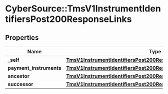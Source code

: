 # CyberSource::TmsV1InstrumentIdentifiersPost200ResponseLinks

## Properties
Name | Type | Description | Notes
------------ | ------------- | ------------- | -------------
**_self** | [**TmsV1InstrumentIdentifiersPost200ResponseLinksSelf**](TmsV1InstrumentIdentifiersPost200ResponseLinksSelf.md) |  | [optional] 
**payment_instruments** | [**TmsV1InstrumentIdentifiersPost200ResponseLinksPaymentInstruments**](TmsV1InstrumentIdentifiersPost200ResponseLinksPaymentInstruments.md) |  | [optional] 
**ancestor** | [**TmsV1InstrumentIdentifiersPost200ResponseLinksSelf**](TmsV1InstrumentIdentifiersPost200ResponseLinksSelf.md) |  | [optional] 
**successor** | [**TmsV1InstrumentIdentifiersPost200ResponseLinksSelf**](TmsV1InstrumentIdentifiersPost200ResponseLinksSelf.md) |  | [optional] 


